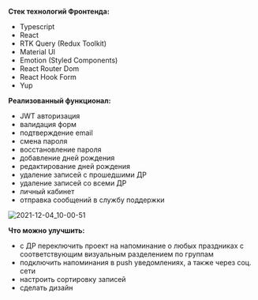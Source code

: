 


**Стек технологий Фронтенда:**
- Typescript
- React
- RTK Query (Redux Toolkit)
- Material UI
- Emotion (Styled Components)
- React Router Dom
- React Hook Form
- Yup

**Реализованный функционал:**
- JWT авторизация
- валидация форм
- подтверждение email
- смена пароля
- восстановление пароля
- добавление дней рождения
- редактирование дней рождения
- удаление записей с прошедшими ДР
- удаление записей со всеми ДР
- личный кабинет
- отправка сообщений в службу поддержки

![2021-12-04_10-00-51](https://user-images.githubusercontent.com/65108015/144700912-283097d4-ac68-474e-b8c5-8a26fc961bd7.png)

**Что можно улучшить:**
- с ДР переключить проект на напоминание о любых праздниках с соответствующим визуальным разделением по группам
- подключить напоминания в push уведомлениях, а также через соц. сети
- настроить сортировку записей
- сделать дизайн
